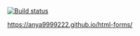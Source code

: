 [![Build status](https://ci.appveyor.com/api/projects/status/s5jld5dr7lg1kgsy?svg=true)](https://ci.appveyor.com/project/Anya9999222/html-forms)


https://anya9999222.github.io/html-forms/
